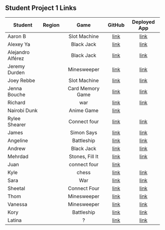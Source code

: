 ## Student Project 1 Links

| Student | Region | Game | GitHub | Deployed App |
|---|:---:|:---:|:---:|:---:|
| Aaron B|  | Slot Machine | [link](https://github.com/aaronbe7/game_project) | [link](https://aaronbe7.github.io/game_project/) |
|Alexey Ya|  | Black Jack | [link](https://github.com/aleksyara/game-project) | [link](https://aleksyara.github.io/game-project) |
| Alejandro Alférez|  | Black Jack | [link](https://github.com/alexalferez/Blackjack_project) | [link](https://ga-students.slack.com//alexalferez.github.io/Blackjack_project/) |
| Jeremy Durden |  | Minesweeper | [link](https://github.com/jeremydurden/SEI---First-Project---Minesweeper) | [link](https://jeremydurden.github.io/SEI---First-Project---Minesweeper/) |
| Joey Rebbe |  | Slot Machine | [link](https://github.com/joeyrebbe/Show_Me_What_You_Slot) | [link](https://joeyrebbe.github.io/deepslot/) |
| Jenna Bouche|  | Card Memory Game | [link](https://github.com/jlbouche/Mario_Matching_Game) | [link](https://jlbouche.github.io/Mario_Matching_Game/) |
| Richard |  | war | [link](https://github.com/apocpax/projectwar) | [link](https://apocpax.github.io/projectwar/) |
| Nairobi Dunk|  | Anime Game | [link](https://github.com/NairobiSheikh/AvatarTheLastAirbender.git) | []() |
| Rylee Shearer|  | Connect four | [link](https://git.generalassemb.ly/shearryl000/connect_four) | [link](https://pages.git.generalassemb.ly/shearryl000/connect_four/) |
| James|  | Simon Says | [link](https://github.com/jamesjkim88/GA-Project-1-Simon-Says) | [link](https://jamesjkim88.github.io/GA-Project-1-Simon-Says/) |
| Angeline|  | Battleship| [link](https://github.com/DTAngie/BattleBugs) | [link](https://dtangie.github.io/BattleBugs/) |
| Andrew|  | Black Jack | [link](https://github.com/andrewdang12/BlackJack-21) | [link](https://andrewdang12.github.io/BlackJack-21/) |
| Mehrdad|  | Stones, Fill It | [link](https://github.com/SamiaMehrdad/Jump-O-Where) | [link](https://samiamehrdad.github.io/Jump-O-Where/) |
| Juan|  | connect four | [link](https://github.com/Juan-Rivera222/Connect-Four) | []() |
| Kyle|  | chess | [link](https://github.com/kylelainez/Chess-Game) | [link](https://kylelainez.github.io/Chess-Game/) |
| Sara|  | War | [link](https://github.com/Areidra/War-Card-Game-.git) | [link](https://areidra.github.io/War-Card-Game-/) |
| Sheetal|  | Connect Four | [link](https://github.com/sdheer296/game_project_connect4) | [link](https://sdheer296.github.io/game_project_connect4/) |
| Thom|  | Minesweeper| [link](https://github.com/thomstrub/contact-tracer) | [link](https://thomstrub.github.io/contact-tracer/) |
| Vanessa|  | Minesweeper  | [link](https://github.com/vkosiyan/Minesweeper) | [link](https://vkosiyan.github.io/Minesweeper/) |
| Kory|  | Battleship | [link](https://github.com/DangerousKoin/pumpkin_battle) | [link](https://dangerouskoin.github.io/pumpkin_battle/) |
|Latina|  | ? | [link](https://github.com/LatinaS4/Firstgame) | [link](https://latinas4.github.io/Firstgame/) |
